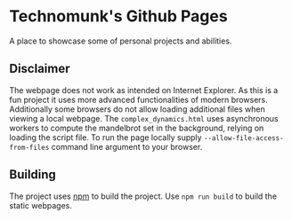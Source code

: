 # Technomunk's Github Pages

A place to showcase some of personal projects and abilities.

## Disclaimer

The webpage does not work as intended on Internet Explorer. As this is a fun project it uses more
advanced functionalities of modern browsers. Additionally some browsers do not allow loading
additional files when viewing a local webpage. The `complex_dynamics.html` uses asynchronous
workers to compute the mandelbrot set in the background, relying on loading the script file. To run
the page locally supply `--allow-file-access-from-files` command line argument to your browser.

## Building

The project uses [npm](https://www.npmjs.com/) to build the project.
Use `npm run build` to build the static webpages.
